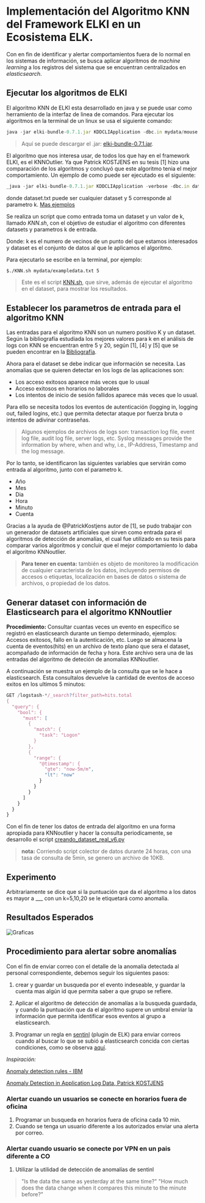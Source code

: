 # Implementación del Algoritmo KNN del Framework ELKI en un Ecosistema ELK.

Con en fin de identificar y alertar comportamientos fuera de lo normal en los sistemas de información, se busca aplicar algoritmos de *machine learning* a los registros del sistema que se encuentran centralizados en *elasticsearch*.

## Ejecutar los algoritmos de ELKI

El algoritmo KNN de ELKI esta desarrollado en java y se puede usar como herramiento de la interfaz de linea de comandos. Para ejecutar los algoritmos en la terminal de un linux se usa el siguiente comando:

```javascript
java -jar elki-bundle-0.7.1.jar KDDCLIApplication -dbc.in mydata/mouse.csv -algorithm clustering.kmeans.KMedoidsEM -kmeans.k 1 -resulthandler ResultWriter -out.gzi -out output/k-1
```
> Aquí se puede descargar el .jar: [elki-bundle-0.7.1.jar](https://elki-project.github.io/releases/release0.7.1/elki-bundle-0.7.1.jar).

El algoritmo que nos interesa usar, de todos los que hay en el framework ELKI, es el KNNOutlier. Ya que Patrick KOSTJENS en su tesis [1] hizo una comparación de los algoritmos y concluyó que este algoritmo tenia el mejor comportamiento. Un ejemplo de como puede ser ejecutado es el siguiente:

```javascript
_java -jar elki-bundle-0.7.1.jar KDDCLIApplication -verbose -dbc.in dataset.txt -algorithm outlier.distance.KNNOutlier -knno.k 5
```

donde dataset.txt puede ser cualquier dataset y 5 corresponde al parametro k. [Mas ejemplos](https://elki-project.github.io/releases/release0.7.0/doc/examplecalls.html)

Se realiza un script que como entrada toma un dataset y un valor de k, llamado *KNN.sh*, con el objetivo de estudiar el algoritmo con diferentes datasets y parametros k de entrada.

Donde: k es el numero de vecinos de un punto del que estamos interesados y dataset es el conjunto de datos al que le aplicamos el algoritmo.

Para ejecutarlo se escribe en la terminal, por ejemplo:

```bash
$./KNN.sh mydata/exampledata.txt 5
```

> Este es el script [KNN.sh](https://github.com/jfernandomarquez/Log-Based-Outlier-Detection-KNN-ELKI-en-Elasticsearch/blob/master/KNN.sh), que sirve, además de ejecutar el algoritmo en el dataset, para mostrar los resultados.

## Establecer los parametros de entrada para el algoritmo KNN

Las entradas para el algoritmo KNN son un numero positivo K y un dataset. Según la bibliografía estudiada los mejores valores para k en el análisis de logs con KNN se encuentran entre 5 y 20, según [1], [4] y [5]  que se pueden encontrar en la [Bibliografía](https://github.com/jfernandomarquez/Log-Based-Outlier-Detection-KNN-ELKI-en-Elasticsearch/blob/master/Bibliografia.md).

Ahora para el dataset se debe indicar que información se necesita. Las anomalias que se quieren detectar en los logs de las aplicaciones son:

* Los acceso exitosos aparece más veces que lo usual
* Acceso exitosos en horarios no laborales
* Los intentos de inicio de sesión fallidos aparece más veces que lo usual.

Para ello se necesita todos los eventos de autenticación (logging in, logging out, failed logins, etc.) que permita detectar ataque por fuerza bruta o intentos de adivinar contraseñas.

> Algunos ejemplos de archivos de logs son: transaction log file, event log file, audit log file, server logs, etc. Syslog messages provide the information by where, when and why, i.e., IP-Address, Timestamp and the log message.

Por lo tanto, se identificaron las siguientes variables que servirán como entrada al algoritmo, junto con el parametro k.

* Año
* Mes
* Dia
* Hora
* Minuto
* Cuenta

Gracias a la ayuda de @PatrickKostjens autor de [1], se pudo trabajar con un generador de datasets artificiales que sirven como entrada para el algoritmos de detección de anomalías, el cual fue utilizado en su tesis para comparar varios algoritmos y concluir que el mejor comportamiento lo daba el algoritmo KNNoutlier.

> **Para tener en cuenta:** también es objeto de monitoreo la modificación de cualquier caracterista de los datos, incluyendo permisos de accesos o etiquetas, localización en bases de datos o sistema de archivos, o propiedad de los datos.

## Generar dataset con información de Elasticsearch para el algoritmo KNNoutlier 

**Procedimiento:**
Consultar cuantas veces un evento en especifico se registró en elasticsearch durante un tiempo determinado, ejemplos: Accesos exitosos, fallo en la autenticación, etc. Luego se almacena la cuenta de eventos(hits) en un archivo de texto plano que sera el dataset, acompañado de información de fecha y hora. Este archivo sera una de las entradas del algoritmo de deteción de anomalias KNNoutlier.

A continuación se muestra un ejemplo de la consulta que se le hace a elasticsearch. Esta consultalos devuelve la cantidad de eventos de acceso exitos en los ultimos 5 minutos:

```javascript
GET /logstash-*/_search?filter_path=hits.total
{
  "query": {
    "bool": {
      "must": [
        {
          "match": {
            "task": "Logon"
          }
        },
        {
          "range": {
            "@timestamp": {
              "gte": "now-5m/m",
              "lt": "now"
            }
          }
        }
      ]
    }
  }
}

```

Con el fin de tener los datos de entrada del algoritmo en una forma apropiada para KNNoutlier y hacer la consulta periodicamente, se desarrollo el script [creando_dataset_real_v6.py](https://github.com/jfernandomarquez/Log-Based-Outlier-Detection-KNN-ELKI-en-Elasticsearch/blob/master/creando_dataset_real_v6.py)

> **nota:** Corriendo script colector de datos durante 24 horas, con una tasa de consulta de 5min, se genero un archivo de 10KB.

## Experimento

Arbitrariamente se dice que si la puntuación que da el algoritmo a los datos es mayor a ___ con un k=5,10,20 se le etiquetará como anomalía.

## Resultados Esperados

![Graficas](https://raw.githubusercontent.com/jfernandomarquez/Log-Based-Outlier-Detection-KNN-ELKI-en-Elasticsearch/master/Figuras/grafica_anomalias.jpg)

## Procedimiento para alertar sobre anomalías 

Con el fin de enviar correo con el detalle de la anomalía detectada al personal correspondiente, debemos seguir los siguientes pasos:

1. crear y guardar un busqueda por el evento indeseable, y guardar la cuenta mas algún id que permita saber a que grupo se refiere.

2. Aplicar el algoritmo de detección de anomalías a la busqueda guardada, y cuando la puntuación que da el algoritmo supere un umbral enviar la información que permita identificar esos eventos al grupo a elasticsearch.

3. Programar un regla en [sentinl](https://docs.search-guard.com/latest/search-guard-sentinl) (plugin de ELK) para enviar correos cuando al buscar lo que se subió a elasticsearch concida con ciertas condiciones, como se observa [aquí](https://github.com/jfernandomarquez/Log-Based-Outlier-Detection-KNN-ELKI-en-Elasticsearch/blob/master/Configuracion_watchers_sentinl.md). 

*Inspiración:*

[Anomaly detection rules - IBM](https://www.ibm.com/support/knowledgecenter/en/SS42VS_7.3.0/com.ibm.qradar.doc/c_qradar_rul_anomaly_detection.html)

[Anomaly Detection in Application Log Data, Patrick KOSTJENS](https://github.com/repat/README-template/blob/master/README-websites-gh-pages.md)

### Alertar cuando un usuarios se conecte en horarios fuera de oficina

1. Programar un busqueda en horarios fuera de oficina cada 10 min.
2. Cuando se tenga un usuario diferente a los autorizados enviar una alerta por correo.

### Alertar cuando usuario se conecte por VPN en un pais diferente a CO

1. Utilizar la utilidad de detección de anomalías de sentinl 


> "Is the data the same as yesterday at the same time?"
> "How much does the data change when it compares this minute to the minute before?"


